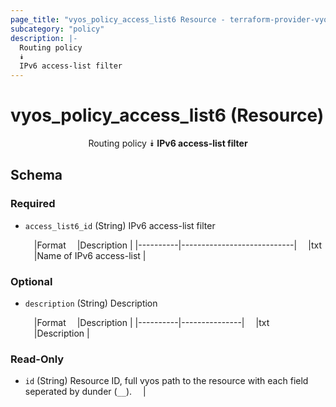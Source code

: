 ```yaml
---
page_title: "vyos_policy_access_list6 Resource - terraform-provider-vyos"
subcategory: "policy"
description: |-
  Routing policy
  ⯯
  IPv6 access-list filter
---
```


# vyos_policy_access_list6 (Resource)
<center>

Routing policy
⯯
**IPv6 access-list filter**


</center>

## Schema

### Required

- `access_list6_id` (String) IPv6 access-list filter

    &emsp;|Format  &emsp;|Description               |
    |----------|----------------------------|
    &emsp;|txt     &emsp;|Name of IPv6 access-list  |

### Optional

- `description` (String) Description

    &emsp;|Format  &emsp;|Description  |
    |----------|---------------|
    &emsp;|txt     &emsp;|Description  |

### Read-Only

- `id` (String) Resource ID, full vyos path to the resource with each field seperated by dunder (`__`).  &emsp;|
